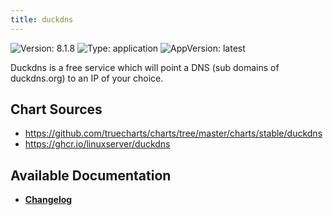 ```yaml
---
title: duckdns
---
```


![Version: 8.1.8](https://img.shields.io/badge/Version-8.1.8-informational?style=flat-square) ![Type: application](https://img.shields.io/badge/Type-application-informational?style=flat-square) ![AppVersion: latest](https://img.shields.io/badge/AppVersion-latest-informational?style=flat-square)

Duckdns is a free service which will point a DNS (sub domains of duckdns.org) to an IP of your choice.

## Chart Sources

- https://github.com/truecharts/charts/tree/master/charts/stable/duckdns
- https://ghcr.io/linuxserver/duckdns

## Available Documentation

- [**Changelog**](./CHANGELOG.md)
